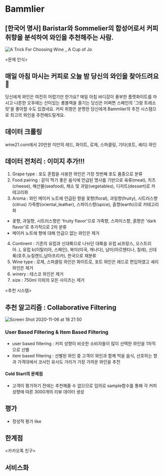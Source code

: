 # Bammlier
## [한국어 명사] Baristar와 Sommelier의 합성어로서 커피 취향을 분석하여 와인을 추천해주는 사람.

![A Trick For Choosing Wine _ A Cup of Jo](https://user-images.githubusercontent.com/68367134/98342226-77d8bf80-2053-11eb-8b25-58d33e9093a0.jpeg)

<문제 인식>
## 매일 아침 마시는 커피로 오늘 밤 당신의 와인을 찾아드려요 🍷
당신에게 와인은 여전히 어렵기만 한가요?
매일 아침 바디감이 풍부한 플랫화이트를 마시고 나른한 오후에는 산미있는 롱블랙을 즐기는 당신은 어쩌면 스페인의 '그랑 트레소랏'을 좋아할 수도 있겠네요.
커피 취향은 분명한 당신에게 Bammlier의 추천 시스템으로 최고의 와인을 추천해드릴게요.

## 데이터 크롤링
wine21.com에서 20만원 미만의 레드, 화이트, 로제, 스파클링, 기타(포트, 셰리) 와인

## 데이터 전처리 : 이미지 추가!!!
1. Grape type : 포도 혼합을 사용한 와인은 가장 첫번째 포도 품종으로 분류
2. Food pairing : 같이 먹기 좋은 음식에 언급된 명사를 기반으로 육류(meat), 치즈(cheese), 해산물(seafood), 채소 및 과일(vegetables), 디저트(dessert)로 카테고리화 
3. Aroma : 와인 메이커 노트에 언급된 향을 꽃향(floral), 과일향(fruity), 시트러스향(citrus) 가죽향(oriental_leather), 스파이스향(spice), 흙향(earth)으로 카테고리화
  - 꽃향, 과일향, 시트러스향은 'fruity flavor'으로 가죽향, 스파이스향, 흙향은 'dark flavor'로 추가적으로 2차 분류
  - 메이커 노트에 향에 대해 언급으 없는 와인은 제거
4. Continent : 기존의 유럽과 신대륙으로 나뉘던 대륙을 유럽 a(프랑스, 오스트리아..), 유럽 b(이탈리아, 스페인), 북미(미국, 캐나다), 남미(아르헨티나, 칠레), 신대륙(호주,뉴질랜드,남아프리카), 한국으로 재분류
5. Wine type : 로제, 스파클링 와인은 화이트로, 포트 와인은 레드로 편입하였고 셰리 와인은 제거
6. winery : 테스코 와인은 제거
7. size : 750ml 이외의 모든 사이즈는 제거


<추천 시스템>
## 추천 알고리즘 : Collaborative Filtering
![Screen Shot 2020-11-06 at 18 21 50](https://user-images.githubusercontent.com/68367134/98349958-00f4f400-205e-11eb-897a-e5d1edd4523b.png)

### User Based Filtering & Item Based Filtering
- user based filtering : 커피 성향이 비슷한 소비자들이 많이 선택한 와인을 1차적으로 선별
- item based filtering : 선별된 와인 중 고객이 와인과 함께 먹을 음식, 선호하는 향과 가격대에서 코사인 유사도 거리가 가장 가까운 와인을 추천

#### Cold Start의 문제점
- 고객이 평가하기 전에는 추천해줄 수 없으므로 임의로 sample함수를 통해 각 커피 성향에 따른 3000개의 리뷰 데이터 생성 

## 평가
- 정성적 평가 like

## 한계점

<카카오톡 친구>
## 서비스화

